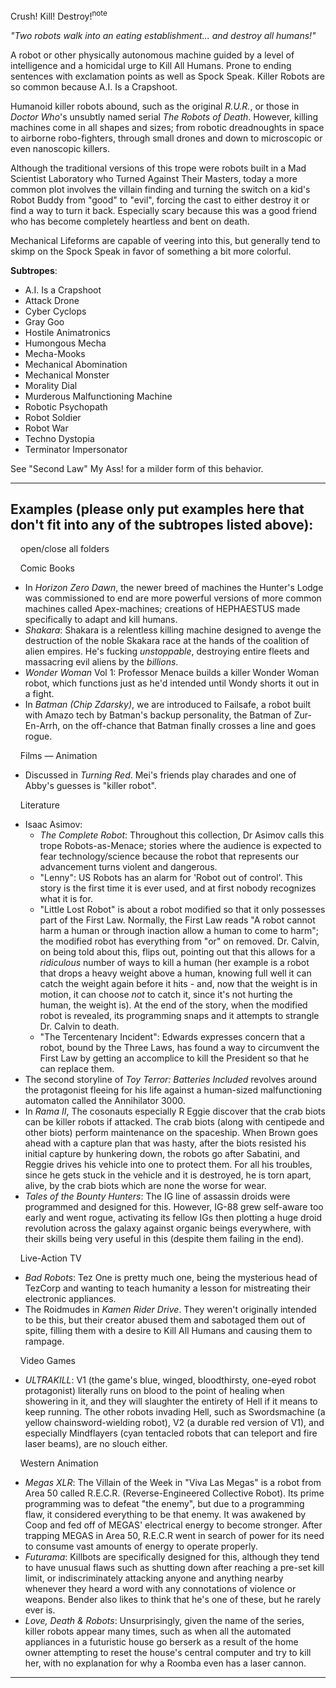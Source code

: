 Crush! Kill! Destroy!<sup>note&nbsp;</sup> 

_"Two robots walk into an eating establishment... and destroy all humans!"_

A robot or other physically autonomous machine guided by a level of intelligence and a homicidal urge to Kill All Humans. Prone to ending sentences with exclamation points as well as Spock Speak. Killer Robots are so common because A.I. Is a Crapshoot.

Humanoid killer robots abound, such as the original _R.U.R._, or those in _Doctor Who_'s unsubtly named serial _The Robots of Death_. However, killing machines come in all shapes and sizes; from robotic dreadnoughts in space to airborne robo-fighters, through small drones and down to microscopic or even nanoscopic killers.

Although the traditional versions of this trope were robots built in a Mad Scientist Laboratory who Turned Against Their Masters, today a more common plot involves the villain finding and turning the switch on a kid's Robot Buddy from "good" to "evil", forcing the cast to either destroy it or find a way to turn it back. Especially scary because this was a good friend who has become completely heartless and bent on death.

Mechanical Lifeforms are capable of veering into this, but generally tend to skimp on the Spock Speak in favor of something a bit more colorful.

**Subtropes**:

-   A.I. Is a Crapshoot
-   Attack Drone
-   Cyber Cyclops
-   Gray Goo
-   Hostile Animatronics
-   Humongous Mecha
-   Mecha-Mooks
-   Mechanical Abomination
-   Mechanical Monster
-   Morality Dial
-   Murderous Malfunctioning Machine
-   Robotic Psychopath
-   Robot Soldier
-   Robot War
-   Techno Dystopia
-   Terminator Impersonator

See "Second Law" My Ass! for a milder form of this behavior.

___

## Examples (please only put examples here that don't fit into any of the subtropes listed above):

    open/close all folders 

    Comic Books 

-   In _Horizon Zero Dawn_, the newer breed of machines the Hunter's Lodge was commissioned to end are more powerful versions of more common machines called Apex-machines; creations of HEPHAESTUS made specifically to adapt and kill humans.
-   _Shakara_: Shakara is a relentless killing machine designed to avenge the destruction of the noble Skakara race at the hands of the coalition of alien empires. He's fucking _unstoppable_, destroying entire fleets and massacring evil aliens by the _billions_.
-   _Wonder Woman_ Vol 1: Professor Menace builds a killer Wonder Woman robot, which functions just as he'd intended until Wondy shorts it out in a fight.
-   In _Batman (Chip Zdarsky)_, we are introduced to Failsafe, a robot built with Amazo tech by Batman's backup personality, the Batman of Zur-En-Arrh, on the off-chance that Batman finally crosses a line and goes rogue.

    Films — Animation 

-   Discussed in _Turning Red_. Mei's friends play charades and one of Abby's guesses is "killer robot".

    Literature 

-   Isaac Asimov:
    -   _The Complete Robot_: Throughout this collection, Dr Asimov calls this trope Robots-as-Menace; stories where the audience is expected to fear technology/science because the robot that represents our advancement turns violent and dangerous.
    -   "Lenny": US Robots has an alarm for 'Robot out of control'. This story is the first time it is ever used, and at first nobody recognizes what it is for.
    -   "Little Lost Robot" is about a robot modified so that it only possesses part of the First Law. Normally, the First Law reads "A robot cannot harm a human or through inaction allow a human to come to harm"; the modified robot has everything from "or" on removed. Dr. Calvin, on being told about this, flips out, pointing out that this allows for a _ridiculous_ number of ways to kill a human (her example is a robot that drops a heavy weight above a human, knowing full well it can catch the weight again before it hits - and, now that the weight is in motion, it can choose _not_ to catch it, since it's not hurting the human, the weight is). At the end of the story, when the modified robot is revealed, its programming snaps and it attempts to strangle Dr. Calvin to death.
    -   "The Tercentenary Incident": Edwards expresses concern that a robot, bound by the Three Laws, has found a way to circumvent the First Law by getting an accomplice to kill the President so that he can replace them.
-   The second storyline of _Toy Terror: Batteries Included_ revolves around the protagonist fleeing for his life against a human-sized malfunctioning automaton called the Annihilator 3000.
-   In _Rama II_, The cosonauts especially R Eggie discover that the crab biots can be killer robots if attacked. The crab biots (along with centipede and other biots) perform maintenance on the spaceship. When Brown goes ahead with a capture plan that was hasty, after the biots resisted his initial capture by hunkering down, the robots go after Sabatini, and Reggie drives his vehicle into one to protect them. For all his troubles, since he gets stuck in the vehicle and it is destroyed, he is torn apart, alive, by the crab biots which are none the worse for wear.
-   _Tales of the Bounty Hunters_: The IG line of assassin droids were programmed and designed for this. However, IG-88 grew self-aware too early and went rogue, activating its fellow IGs then plotting a huge droid revolution across the galaxy against organic beings everywhere, with their skills being very useful in this (despite them failing in the end).

    Live-Action TV 

-   _Bad Robots_: Tez One is pretty much one, being the mysterious head of TezCorp and wanting to teach humanity a lesson for mistreating their electronic appliances.
-   The Roidmudes in _Kamen Rider Drive_. They weren't originally intended to be this, but their creator abused them and sabotaged them out of spite, filling them with a desire to Kill All Humans and causing them to rampage.

    Video Games 

-   _ULTRAKILL_: V1 (the game's blue, winged, bloodthirsty, one-eyed robot protagonist) literally runs on blood to the point of healing when showering in it, and they will slaughter the entirety of Hell if it means to keep running. The other robots invading Hell, such as Swordsmachine (a yellow chainsword-wielding robot), V2 (a durable red version of V1), and especially Mindflayers (cyan tentacled robots that can teleport and fire laser beams), are no slouch either.

    Western Animation 

-   _Megas XLR_: The Villain of the Week in "Viva Las Megas" is a robot from Area 50 called R.E.C.R. (Reverse-Engineered Collective Robot). Its prime programming was to defeat "the enemy", but due to a programming flaw, it considered everything to be that enemy. It was awakened by Coop and fed off of MEGAS' electrical energy to become stronger. After trapping MEGAS in Area 50, R.E.C.R went in search of power for its need to consume vast amounts of energy to operate properly.
-   _Futurama_: Killbots are specifically designed for this, although they tend to have unusual flaws such as shutting down after reaching a pre-set kill limit, or indiscriminately attacking anyone and anything nearby whenever they heard a word with any connotations of violence or weapons. Bender also likes to think that he's one of these, but he rarely ever is.
-   _Love, Death & Robots_: Unsurprisingly, given the name of the series, killer robots appear many times, such as when all the automated appliances in a futuristic house go berserk as a result of the home owner attempting to reset the house's central computer and try to kill her, with no explanation for why a Roomba even has a laser cannon.

___